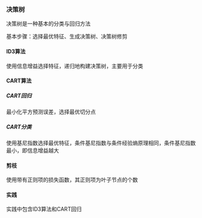 ### 决策树

决策树是一种基本的分类与回归方法

基本步骤：选择最优特征、生成决策树、决策树修剪

#### ID3算法

使用信息增益选择特征，递归地构建决策树，主要用于分类

#### CART算法

##### CART回归

最小化平方预测误差，选择最优切分点

##### CART分类

使用基尼指数选择最优特征，条件基尼指数与条件经验熵原理相同，条件基尼指数最小，即信息增益越大

#### 剪枝

使用带有正则项的损失函数，其正则项为叶子节点的个数

#### 实践

实践中包含ID3算法和CART回归